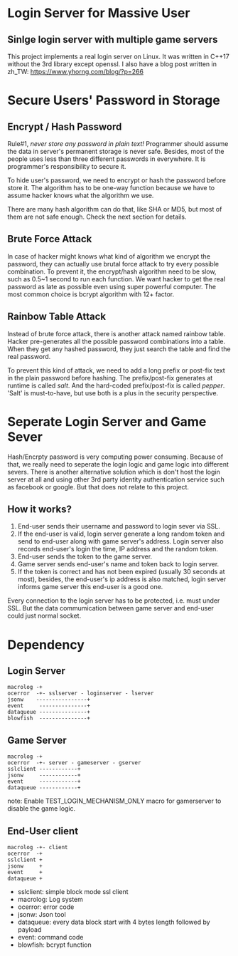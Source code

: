 # Login Server for Massive User
## Sinlge login server with multiple game servers

This project implements a real login server on Linux. It was written in C++17 without the 3rd library except openssl. I also have a blog post written in zh_TW: https://www.yhorng.com/blog/?p=266

# Secure Users' Password in Storage
## Encrypt / Hash Password

Rule#1, *never store any password in plain text!* Programmer should assume the data in server's permanent storage is never safe. Besides, most of the people uses less than three different passwords in everywhere. It is programmer's responsibility to secure it.

To hide user's password, we need to encrypt or hash the password before store it. The algorithm has to be one-way function because we have to assume hacker knows what the algorithm we use.

There are many hash algorithm can do that, like SHA or MD5, but most of them are not safe enough. Check the next section for details.

## Brute Force Attack

In case of hacker might knows what kind of algorithm we encrypt the password, they can actually use brutal force attack to try every possible combination. To prevent it, the encrypt/hash algorithm need to be slow, such as 0.5~1 second to run each function. We want hacker to get the real password as late as possible even using super powerful computer. The most common choice is bcrypt algorithm with 12+ factor.

## Rainbow Table Attack

Instead of brute force attack, there is another attack named rainbow table. Hacker pre-generates all the possible password combinations into a table. When they get any hashed password, they just search the table and find the real password.

To prevent this kind of attack, we need to add a long prefix or post-fix text in the plain password before hashing. The prefix/post-fix generates at runtime is called *salt*. And the hard-coded prefix/post-fix is called *pepper*. 'Salt' is must-to-have, but use both is a plus in the security perspective.

# Seperate Login Server and Game Sever

Hash/Encrpty password is very computing power consuming. Because of that, we really need to seperate the login logic and game logic into different severs. There is another alternative solution which is don't host the login server at all and using other 3rd party identity authentication service such as facebook or google. But that does not relate to this project.

## How it works? 

1. End-user sends their username and password to login sever via SSL.
2. If the end-user is valid, login server generate a long random token and send to end-user along with game server's address. Login server also records end-user's login the time, IP address and the random token.
3. End-user sends the token to the game server.
4. Game server sends end-user's name and token back to login server.
5. If the token is correct and has not been expired (usually 30 seconds at most), besides, the end-user's ip address is also matched, login server informs game server this end-user is a good one.

Every connection to the login server has to be protected, i.e. must under SSL. But the data commumication between game server and end-user could just normal socket.

# Dependency

## Login Server
```
macrolog -+
ocerror  -+- sslserver - loginserver - lserver
jsonw    ----------------+
event     ---------------+
dataqueue ---------------+
blowfish  ---------------+
```
## Game Server
```
macrolog -+
ocerror  -+- server - gameserver - gserver
sslclient ------------+
jsonw     ------------+
event     ------------+
dataqueue ------------+
```
note: Enable TEST_LOGIN_MECHANISM_ONLY macro for gamerserver to disable the game logic.

## End-User client
```
macrolog -+- client
ocerror  -+
sslclient +
jsonw     +
event     +
dataqueue +
```
- sslclient: simple block mode ssl client
- macrolog: Log system
- ocerror: error code
- jsonw: Json tool
- dataqueue: every data block start with 4 bytes length followed by payload
- event: command code
- blowfish: bcrypt function
